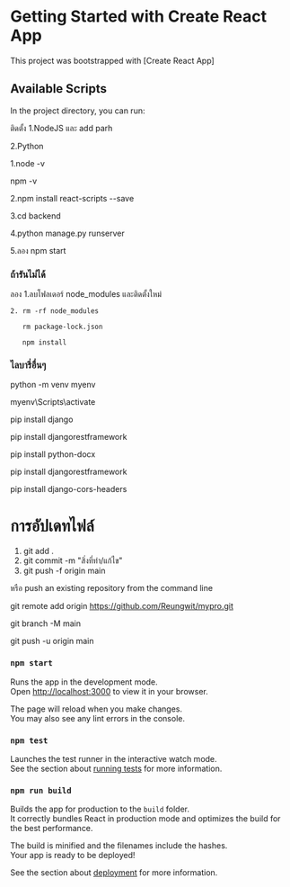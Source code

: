 # Getting Started with Create React App

This project was bootstrapped with [Create React App]

## Available Scripts

In the project directory, you can run:

ติดตั้ง 1.NodeJS และ add parh

2.Python

1.node -v

  npm -v

2.npm install react-scripts --save

3.cd backend

4.python manage.py runserver

5.ลอง npm start

### ถ้ารันไม่ได้ 
ลอง 1.ลบโฟลเดอร์ node_modules และติดตั้งใหม่

    2. rm -rf node_modules
    
       rm package-lock.json
       
       npm install

### ไลบารี่อื่นๆ

python -m venv myenv

myenv\Scripts\activate

pip install django

pip install djangorestframework

pip install python-docx

pip install djangorestframework

pip install django-cors-headers

# การอัปเดทไฟล์
1. git add .
2. git commit -m "สิ่งที่ทำ/แก้ไข"
3. git push -f origin main

หรือ
push an existing repository from the command line

git remote add origin https://github.com/Reungwit/mypro.git

git branch -M main

git push -u origin main



### `npm start`

Runs the app in the development mode.\
Open [http://localhost:3000](http://localhost:3000) to view it in your browser.

The page will reload when you make changes.\
You may also see any lint errors in the console.

### `npm test`

Launches the test runner in the interactive watch mode.\
See the section about [running tests](https://facebook.github.io/create-react-app/docs/running-tests) for more information.

### `npm run build`

Builds the app for production to the `build` folder.\
It correctly bundles React in production mode and optimizes the build for the best performance.

The build is minified and the filenames include the hashes.\
Your app is ready to be deployed!

See the section about [deployment](https://facebook.github.io/create-react-app/docs/deployment) for more information.



